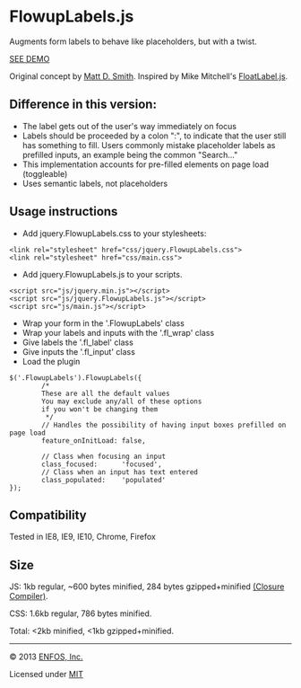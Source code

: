 FlowupLabels.js
===============

Augments form labels to behave like placeholders, but with a twist.

[SEE DEMO](http://enfos.com/FlowupLabels.js/demo/)

Original concept by [Matt D. Smith](http://dribbble.com/shots/1254439--GIF-Mobile-Form-Interaction). Inspired by Mike Mitchell's [FloatLabel.js](https://github.com/m10l/FloatLabel.js).


Difference in this version: 
----

* The label gets out of the user's way immediately on focus
* Labels should be proceeded by a colon ":", to indicate that the user still has something to fill. Users commonly mistake placeholder labels as prefilled inputs, an example being the common "Search..."
* This implementation accounts for pre-filled elements on page load (toggleable)
* Uses semantic labels, not placeholders


Usage instructions
-----

* Add jquery.FlowupLabels.css to your stylesheets:

```
<link rel="stylesheet" href="css/jquery.FlowupLabels.css">
<link rel="stylesheet" href="css/main.css">
```


* Add jquery.FlowupLabels.js to your scripts.

```
<script src="js/jquery.min.js"></script>
<script src="js/jquery.FlowupLabels.js"></script>
<script src="js/main.js"></script>
```



* Wrap your form in the '.FlowupLabels' class
* Wrap your labels and inputs with the '.fl_wrap' class
* Give labels the '.fl_label' class
* Give inputs the '.fl_input' class
* Load the plugin
```
$('.FlowupLabels').FlowupLabels({
		/*
		These are all the default values
		You may exclude any/all of these options
		if you won't be changing them
		 */
		// Handles the possibility of having input boxes prefilled on page load
		feature_onInitLoad: false, 
		
		// Class when focusing an input
		class_focused: 		'focused',
		// Class when an input has text entered
		class_populated: 	'populated'	
});
```

Compatibility
-----
Tested in IE8, IE9, IE10, Chrome, Firefox


Size
-----
JS:  1kb regular, ~600 bytes minified, 284 bytes gzipped+minified [(Closure Compiler)](http://closure-compiler.appspot.com/home).

CSS: 1.6kb regular, 786 bytes minified.

Total: <2kb minified, <1kb gzipped+minified.



---

© 2013 [ENFOS, Inc.](http://enfos.com)

Licensed under [MIT](https://github.com/ENFOS/FlowupLabels.js/blob/master/LICENSE)